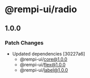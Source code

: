 # @rempi-ui/radio

## 1.0.0

### Patch Changes

- Updated dependencies [30227a6]
  - @rempi-ui/core@1.0.0
  - @rempi-ui/flex@1.0.0
  - @rempi-ui/label@1.0.0
